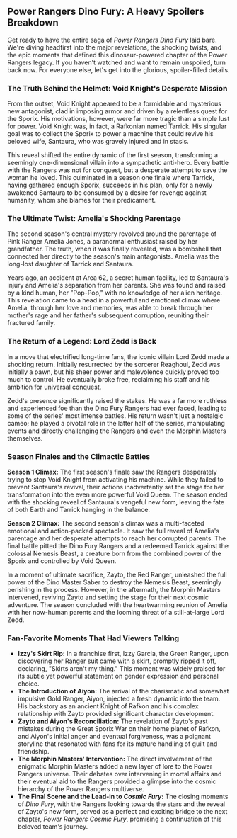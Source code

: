 ## Power Rangers Dino Fury: A Heavy Spoilers Breakdown

Get ready to have the entire saga of *Power Rangers Dino Fury* laid bare. We're diving headfirst into the major revelations, the shocking twists, and the epic moments that defined this dinosaur-powered chapter of the Power Rangers legacy. If you haven't watched and want to remain unspoiled, turn back now. For everyone else, let's get into the glorious, spoiler-filled details.

### The Truth Behind the Helmet: Void Knight's Desperate Mission

From the outset, Void Knight appeared to be a formidable and mysterious new antagonist, clad in imposing armor and driven by a relentless quest for the Sporix. His motivations, however, were far more tragic than a simple lust for power. Void Knight was, in fact, a Rafkonian named Tarrick. His singular goal was to collect the Sporix to power a machine that could revive his beloved wife, Santaura, who was gravely injured and in stasis.

This reveal shifted the entire dynamic of the first season, transforming a seemingly one-dimensional villain into a sympathetic anti-hero. Every battle with the Rangers was not for conquest, but a desperate attempt to save the woman he loved. This culminated in a season one finale where Tarrick, having gathered enough Sporix, succeeds in his plan, only for a newly awakened Santaura to be consumed by a desire for revenge against humanity, whom she blames for their predicament.

### The Ultimate Twist: Amelia's Shocking Parentage

The second season's central mystery revolved around the parentage of Pink Ranger Amelia Jones, a paranormal enthusiast raised by her grandfather. The truth, when it was finally revealed, was a bombshell that connected her directly to the season's main antagonists. Amelia was the long-lost daughter of Tarrick and Santaura.

Years ago, an accident at Area 62, a secret human facility, led to Santaura's injury and Amelia's separation from her parents. She was found and raised by a kind human, her "Pop-Pop," with no knowledge of her alien heritage. This revelation came to a head in a powerful and emotional climax where Amelia, through her love and memories, was able to break through her mother's rage and her father's subsequent corruption, reuniting their fractured family.

### The Return of a Legend: Lord Zedd is Back

In a move that electrified long-time fans, the iconic villain Lord Zedd made a shocking return. Initially resurrected by the sorcerer Reaghoul, Zedd was initially a pawn, but his sheer power and malevolence quickly proved too much to control. He eventually broke free, reclaiming his staff and his ambition for universal conquest.

Zedd's presence significantly raised the stakes. He was a far more ruthless and experienced foe than the Dino Fury Rangers had ever faced, leading to some of the series' most intense battles. His return wasn't just a nostalgic cameo; he played a pivotal role in the latter half of the series, manipulating events and directly challenging the Rangers and even the Morphin Masters themselves.

### Season Finales and the Climactic Battles

**Season 1 Climax:** The first season's finale saw the Rangers desperately trying to stop Void Knight from activating his machine. While they failed to prevent Santaura's revival, their actions inadvertently set the stage for her transformation into the even more powerful Void Queen. The season ended with the shocking reveal of Santaura's vengeful new form, leaving the fate of both Earth and Tarrick hanging in the balance.

**Season 2 Climax:** The second season's climax was a multi-faceted emotional and action-packed spectacle. It saw the full reveal of Amelia's parentage and her desperate attempts to reach her corrupted parents. The final battle pitted the Dino Fury Rangers and a redeemed Tarrick against the colossal Nemesis Beast, a creature born from the combined power of the Sporix and controlled by Void Queen.

In a moment of ultimate sacrifice, Zayto, the Red Ranger, unleashed the full power of the Dino Master Saber to destroy the Nemesis Beast, seemingly perishing in the process. However, in the aftermath, the Morphin Masters intervened, reviving Zayto and setting the stage for their next cosmic adventure. The season concluded with the heartwarming reunion of Amelia with her now-human parents and the looming threat of a still-at-large Lord Zedd.

### Fan-Favorite Moments That Had Viewers Talking

* **Izzy's Skirt Rip:** In a franchise first, Izzy Garcia, the Green Ranger, upon discovering her Ranger suit came with a skirt, promptly ripped it off, declaring, "Skirts aren't my thing." This moment was widely praised for its subtle yet powerful statement on gender expression and personal choice.
* **The Introduction of Aiyon:** The arrival of the charismatic and somewhat impulsive Gold Ranger, Aiyon, injected a fresh dynamic into the team. His backstory as an ancient Knight of Rafkon and his complex relationship with Zayto provided significant character development.
* **Zayto and Aiyon's Reconciliation:** The revelation of Zayto's past mistakes during the Great Sporix War on their home planet of Rafkon, and Aiyon's initial anger and eventual forgiveness, was a poignant storyline that resonated with fans for its mature handling of guilt and friendship.
* **The Morphin Masters' Intervention:** The direct involvement of the enigmatic Morphin Masters added a new layer of lore to the Power Rangers universe. Their debates over intervening in mortal affairs and their eventual aid to the Rangers provided a glimpse into the cosmic hierarchy of the Power Rangers multiverse.
* **The Final Scene and the Lead-in to *Cosmic Fury*:** The closing moments of *Dino Fury*, with the Rangers looking towards the stars and the reveal of Zayto's new form, served as a perfect and exciting bridge to the next chapter, *Power Rangers Cosmic Fury*, promising a continuation of this beloved team's journey.
